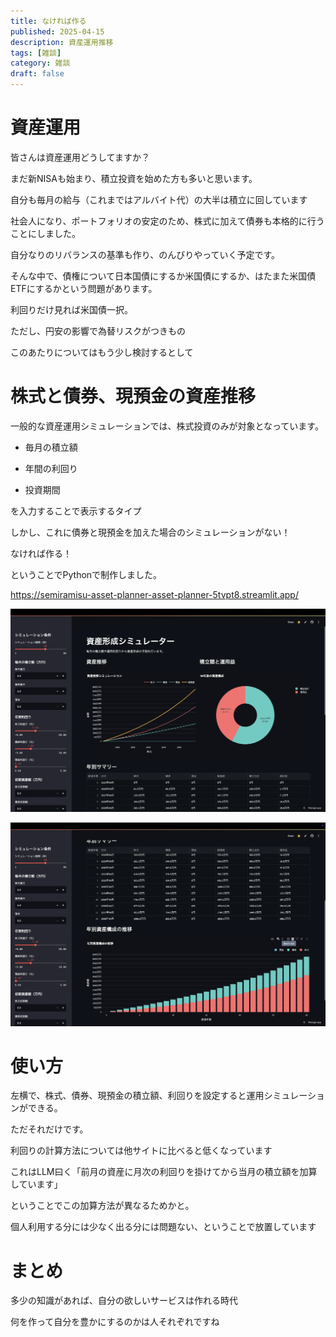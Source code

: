 ```yaml
---
title: なければ作る
published: 2025-04-15
description: 資産運用推移
tags: [雑談]
category: 雑談
draft: false
---
```


# 資産運用

皆さんは資産運用どうしてますか？

まだ新NISAも始まり、積立投資を始めた方も多いと思います。

自分も毎月の給与（これまではアルバイト代）の大半は積立に回しています

社会人になり、ポートフォリオの安定のため、株式に加えて債券も本格的に行うことにしました。

自分なりのリバランスの基準も作り、のんびりやっていく予定です。

そんな中で、債権について日本国債にするか米国債にするか、はたまた米国債ETFにするかという問題があります。

利回りだけ見れば米国債一択。

ただし、円安の影響で為替リスクがつきもの

このあたりについてはもう少し検討するとして

# 株式と債券、現預金の資産推移

一般的な資産運用シミュレーションでは、株式投資のみが対象となっています。

- 毎月の積立額

- 年間の利回り

- 投資期間

を入力することで表示するタイプ


しかし、これに債券と現預金を加えた場合のシミュレーションがない！

なければ作る！

ということでPythonで制作しました。


https://semiramisu-asset-planner-asset-planner-5tvpt8.streamlit.app/

![資産運用シミュレーションツールのスクリーンショット](./media/Screenshot%202025-04-15%20at%208.27.43.png)


![資産運用シミュレーションツールのスクリーンショット](./media/Screenshot%202025-04-15%20at%208.27.53.png)



# 使い方
左横で、株式、債券、現預金の積立額、利回りを設定すると運用シミュレーションができる。

ただそれだけです。

利回りの計算方法については他サイトに比べると低くなっています

これはLLM曰く「前月の資産に月次の利回りを掛けてから当月の積立額を加算しています」

ということでこの加算方法が異なるためかと。

個人利用する分には少なく出る分には問題ない、ということで放置しています

# まとめ

多少の知識があれば、自分の欲しいサービスは作れる時代

何を作って自分を豊かにするのかは人それぞれですね